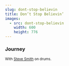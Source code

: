 ```yaml
---
slug: dont-stop-believin
title: Don’t Stop Believin’
images:
  - src: dont-stop-believin
    width: 600
    height: 776
---
```

### Journey

<div data-player="1k8craCGpgs" data-start="1:14"></div>

<small>With [Steve Smith](https://youtu.be/uf9R6u1IMIQ?si=aU5i2_s55hdmg-Kx&t=208 "Watch Steve play this cool drum part") on drums.</small>


